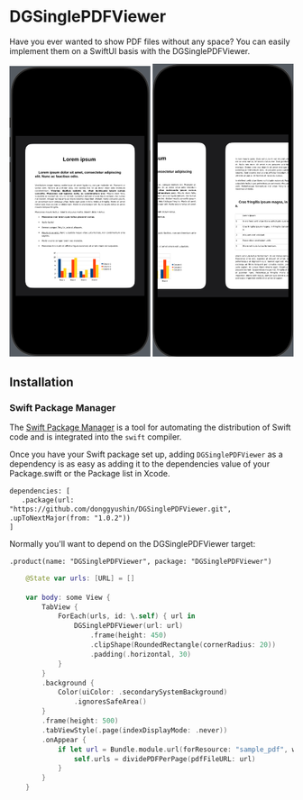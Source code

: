 # DGSinglePDFViewer

Have you ever wanted to show PDF files without any space? You can easily implement them on a SwiftUI basis with the DGSinglePDFViewer.

<div>
   <img src="https://raw.githubusercontent.com/donggyushin/DGSinglePDFViewer/refs/heads/develop/screenshots/1.png" width=250 />
   <img src="https://raw.githubusercontent.com/donggyushin/DGSinglePDFViewer/refs/heads/develop/screenshots/2.png" width=250 />
</div>

## Installation

### Swift Package Manager

The [Swift Package Manager](https://www.swift.org/documentation/package-manager/) is a tool for automating the distribution of Swift code and is integrated into the `swift` compiler.

Once you have your Swift package set up, adding `DGSinglePDFViewer` as a dependency is as easy as adding it to the dependencies value of your Package.swift or the Package list in Xcode.

```
dependencies: [
   .package(url: "https://github.com/donggyushin/DGSinglePDFViewer.git", .upToNextMajor(from: "1.0.2"))
]
```

Normally you'll want to depend on the DGSinglePDFViewer target:

```
.product(name: "DGSinglePDFViewer", package: "DGSinglePDFViewer")
```

```swift
    @State var urls: [URL] = []
    
    var body: some View {
        TabView {
            ForEach(urls, id: \.self) { url in
                DGSinglePDFViewer(url: url)
                    .frame(height: 450)
                    .clipShape(RoundedRectangle(cornerRadius: 20))
                    .padding(.horizontal, 30)
            }
        }
        .background {
            Color(uiColor: .secondarySystemBackground)
                .ignoresSafeArea()
        }
        .frame(height: 500)
        .tabViewStyle(.page(indexDisplayMode: .never))
        .onAppear {
            if let url = Bundle.module.url(forResource: "sample_pdf", withExtension: "pdf") {
                self.urls = dividePDFPerPage(pdfFileURL: url)
            }
        }
    }
```
